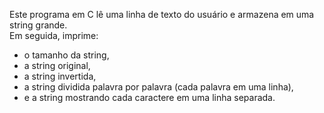 Este programa em C lê uma linha de texto do usuário e armazena em uma string grande.  
Em seguida, imprime:  
- o tamanho da string,  
- a string original,  
- a string invertida,  
- a string dividida palavra por palavra (cada palavra em uma linha),  
- e a string mostrando cada caractere em uma linha separada.
